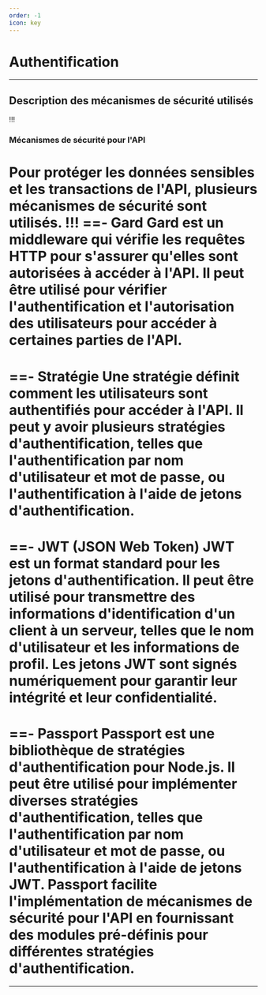 ```yaml
---
order: -1
icon: key
---
```


# Authentification

---

## Description des mécanismes de sécurité utilisés
!!!
### Mécanismes de sécurité pour l'API
Pour protéger les données sensibles et les transactions de l'API, plusieurs mécanismes de sécurité sont utilisés.
!!!
==- Gard
Gard est un middleware qui vérifie les requêtes HTTP pour s'assurer qu'elles sont autorisées à accéder à l'API. Il peut être utilisé pour vérifier l'authentification et l'autorisation des utilisateurs pour accéder à certaines parties de l'API.
===
==- Stratégie
Une stratégie définit comment les utilisateurs sont authentifiés pour accéder à l'API. Il peut y avoir plusieurs stratégies d'authentification, telles que l'authentification par nom d'utilisateur et mot de passe, ou l'authentification à l'aide de jetons d'authentification.
===
==- JWT (JSON Web Token)
JWT est un format standard pour les jetons d'authentification. Il peut être utilisé pour transmettre des informations d'identification d'un client à un serveur, telles que le nom d'utilisateur et les informations de profil. Les jetons JWT sont signés numériquement pour garantir leur intégrité et leur confidentialité.
===
==- Passport
Passport est une bibliothèque de stratégies d'authentification pour Node.js. Il peut être utilisé pour implémenter diverses stratégies d'authentification, telles que l'authentification par nom d'utilisateur et mot de passe, ou l'authentification à l'aide de jetons JWT. Passport facilite l'implémentation de mécanismes de sécurité pour l'API en fournissant des modules pré-définis pour différentes stratégies d'authentification.
===
---
